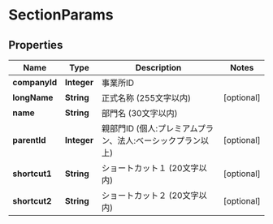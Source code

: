 

# SectionParams


## Properties

Name | Type | Description | Notes
------------ | ------------- | ------------- | -------------
**companyId** | **Integer** | 事業所ID | 
**longName** | **String** | 正式名称 (255文字以内) |  [optional]
**name** | **String** | 部門名 (30文字以内) | 
**parentId** | **Integer** | 親部門ID (個人:プレミアムプラン、法人:ベーシックプラン以上) |  [optional]
**shortcut1** | **String** | ショートカット１ (20文字以内) |  [optional]
**shortcut2** | **String** | ショートカット２ (20文字以内) |  [optional]



